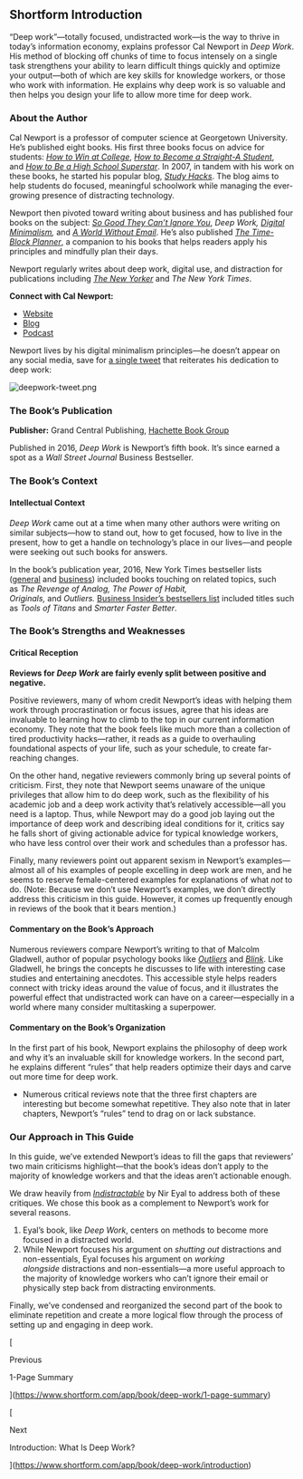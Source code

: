 ## Shortform Introduction

“Deep work”—totally focused, undistracted work—is the way to thrive in today’s information economy, explains professor Cal Newport in _Deep Work_. His method of blocking off chunks of time to focus intensely on a single task strengthens your ability to learn difficult things quickly and optimize your output—both of which are key skills for knowledge workers, or those who work with information. He explains why deep work is so valuable and then helps you design your life to allow more time for deep work.

### About the Author

Cal Newport is a professor of computer science at Georgetown University. He’s published eight books. His first three books focus on advice for students: _[How to Win at College](https://www.penguinrandomhouse.com/books/121348/how-to-win-at-college-by-cal-newport/9780767917872)_, _[How to Become a Straight-A Student](https://www.penguinrandomhouse.com/books/121347/how-to-become-a-straight-a-student-by-cal-newport/)_, and _[How to Be a High School Superstar](https://www.penguinrandomhouse.com/books/121349/how-to-be-a-high-school-superstar-by-cal-newport/9780767932585)_. In 2007, in tandem with his work on these books, he started his popular blog, _[Study Hacks](https://www.calnewport.com/blog/)_. The blog aims to help students do focused, meaningful schoolwork while managing the ever-growing presence of distracting technology.

Newport then pivoted toward writing about business and has published four books on the subject: _[So Good They Can’t Ignore You](https://www.shortform.com/app/book/so-good-they-cant-ignore-you)_, _Deep Work, [Digital Minimalism](https://www.shortform.com/app/book/digital-minimalism),_ and _[A World Without Email](https://www.penguinrandomhouse.com/books/575655/a-world-without-email-by-cal-newport/)_. He’s also published _[The Time-Block Planner](https://www.timeblockplanner.com/)_, a companion to his books that helps readers apply his principles and mindfully plan their days.

Newport regularly writes about deep work, digital use, and distraction for publications including _[The New Yorker](https://www.newyorker.com/contributors/cal-newport)_ and _The New York Times_.

**Connect with Cal Newport:**

- [Website](https://www.calnewport.com/)
- [Blog](https://www.calnewport.com/blog/)
- [Podcast](https://www.calnewport.com/podcast/)

Newport lives by his digital minimalism principles—he doesn’t appear on any social media, save for [a single tweet](https://twitter.com/studyhacksblog?lang=en) that reiterates his dedication to deep work:

![deepwork-tweet.png](https://media.shortform.com/images/deepwork-tweet.png)

### The Book’s Publication

**Publisher:** Grand Central Publishing, [Hachette Book Group](https://www.hachettebookgroup.com/titles/cal-newport/deep-work/9781455586691/)

Published in 2016, _Deep Work_ is Newport’s fifth book. It’s since earned a spot as a _Wall Street Journal_ Business Bestseller.

### The Book’s Context

#### Intellectual Context

_Deep Work_ came out at a time when many other authors were writing on similar subjects—how to stand out, how to get focused, how to live in the present, how to get a handle on technology’s place in our lives—and people were seeking out such books for answers.

In the book’s publication year, 2016, New York Times bestseller lists ([general](https://www.nytimes.com/2016/12/14/arts/the-top-books-of-2016.html) and [business](https://www.nytimes.com/books/best-sellers/2016/05/15/business-books/)) included books touching on related topics, such as _The Revenge of Analog, The Power of Habit, Originals,_ and _Outliers._ [Business Insider’s bestsellers list](https://www.businessinsider.com/best-business-books-of-2016-2016-12) included titles such as _Tools of Titans_ and _Smarter Faster Better_.

### The Book’s Strengths and Weaknesses

#### Critical Reception

**Reviews for _Deep Work_ are fairly evenly split between positive and negative.**

Positive reviewers, many of whom credit Newport’s ideas with helping them work through procrastination or focus issues, agree that his ideas are invaluable to learning how to climb to the top in our current information economy. They note that the book feels like much more than a collection of tired productivity hacks—rather, it reads as a guide to overhauling foundational aspects of your life, such as your schedule, to create far-reaching changes.

On the other hand, negative reviewers commonly bring up several points of criticism. First, they note that Newport seems unaware of the unique privileges that allow him to do deep work, such as the flexibility of his academic job and a deep work activity that’s relatively accessible—all you need is a laptop. Thus, while Newport may do a good job laying out the importance of deep work and describing ideal conditions for it, critics say he falls short of giving actionable advice for typical knowledge workers, who have less control over their work and schedules than a professor has.

Finally, many reviewers point out apparent sexism in Newport’s examples—almost all of his examples of people excelling in deep work are men, and he seems to reserve female-centered examples for explanations of what _not_ to do. (Note: Because we don’t use Newport’s examples, we don’t directly address this criticism in this guide. However, it comes up frequently enough in reviews of the book that it bears mention.)

#### Commentary on the Book’s Approach

Numerous reviewers compare Newport’s writing to that of Malcolm Gladwell, author of popular psychology books like _[Outliers](https://www.shortform.com/app/book/outliers/1-page-summary)_ and _[Blink](https://www.shortform.com/app/book/blink)_. Like Gladwell, he brings the concepts he discusses to life with interesting case studies and entertaining anecdotes. This accessible style helps readers connect with tricky ideas around the value of focus, and it illustrates the powerful effect that undistracted work can have on a career—especially in a world where many consider multitasking a superpower.

#### Commentary on the Book’s Organization

In the first part of his book, Newport explains the philosophy of deep work and why it’s an invaluable skill for knowledge workers. In the second part, he explains different “rules” that help readers optimize their days and carve out more time for deep work.

- Numerous critical reviews note that the three first chapters are interesting but become somewhat repetitive. They also note that in later chapters, Newport’s “rules” tend to drag on or lack substance.

### Our Approach in This Guide

In this guide, we’ve extended Newport’s ideas to fill the gaps that reviewers’ two main criticisms highlight—that the book’s ideas don’t apply to the majority of knowledge workers and that the ideas aren’t actionable enough.

We draw heavily from _[Indistractable](https://www.shortform.com/app/book/indistractable)_ by Nir Eyal to address both of these critiques. We chose this book as a complement to Newport’s work for several reasons.

1. Eyal’s book, like _Deep Work_, centers on methods to become more focused in a distracted world.
2. While Newport focuses his argument on _shutting out_ distractions and non-essentials, Eyal focuses his argument on _working alongside_ distractions and non-essentials—a more useful approach to the majority of knowledge workers who can’t ignore their email or physically step back from distracting environments.

Finally, we’ve condensed and reorganized the second part of the book to eliminate repetition and create a more logical flow through the process of setting up and engaging in deep work.

[

Previous

1-Page Summary

](https://www.shortform.com/app/book/deep-work/1-page-summary)

[

Next

Introduction: What Is Deep Work?

](https://www.shortform.com/app/book/deep-work/introduction)